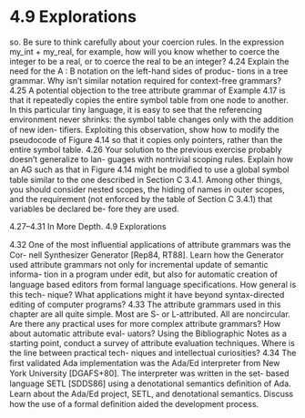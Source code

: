 # 4.9 Explorations

so. Be sure to think carefully about your coercion rules. In the expression my_int + my_real, for example, how will you know whether to coerce the integer to be a real, or to coerce the real to be an integer? 4.24 Explain the need for the A : B notation on the left-hand sides of produc- tions in a tree grammar. Why isn’t similar notation required for context-free grammars? 4.25 A potential objection to the tree attribute grammar of Example 4.17 is that it repeatedly copies the entire symbol table from one node to another. In this particular tiny language, it is easy to see that the referencing environment never shrinks: the symbol table changes only with the addition of new iden- tiﬁers. Exploiting this observation, show how to modify the pseudocode of Figure 4.14 so that it copies only pointers, rather than the entire symbol table. 4.26 Your solution to the previous exercise probably doesn’t generalize to lan- guages with nontrivial scoping rules. Explain how an AG such as that in Figure 4.14 might be modiﬁed to use a global symbol table similar to the one described in Section C 3.4.1. Among other things, you should consider nested scopes, the hiding of names in outer scopes, and the requirement (not enforced by the table of Section C 3.4.1) that variables be declared be- fore they are used.

4.27–4.31 In More Depth. 4.9 Explorations

4.32 One of the most inﬂuential applications of attribute grammars was the Cor- nell Synthesizer Generator [Rep84, RT88]. Learn how the Generator used attribute grammars not only for incremental update of semantic informa- tion in a program under edit, but also for automatic creation of language based editors from formal language speciﬁcations. How general is this tech- nique? What applications might it have beyond syntax-directed editing of computer programs? 4.33 The attribute grammars used in this chapter are all quite simple. Most are S- or L-attributed. All are noncircular. Are there any practical uses for more complex attribute grammars? How about automatic attribute eval- uators? Using the Bibliographic Notes as a starting point, conduct a survey of attribute evaluation techniques. Where is the line between practical tech- niques and intellectual curiosities? 4.34 The ﬁrst validated Ada implementation was the Ada/Ed interpreter from New York University [DGAFS+80]. The interpreter was written in the set- based language SETL [SDDS86] using a denotational semantics deﬁnition of Ada. Learn about the Ada/Ed project, SETL, and denotational semantics. Discuss how the use of a formal deﬁnition aided the development process.

